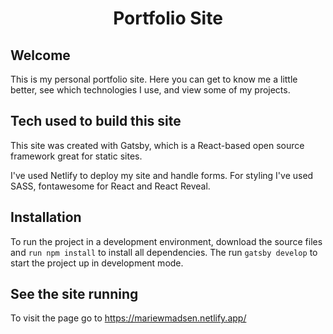 <h1 align="center">
  Portfolio Site
</h1>

## Welcome

This is my personal portfolio site. Here you can get to know me a little better, see which technologies I use, and view some of my projects. 

## Tech used to build this site

This site was created with Gatsby, which is a React-based open source framework great for static sites.

I've used Netlify to deploy my site and handle forms. For styling I've used SASS, fontawesome for React and React Reveal. 

## Installation 

To run the project in a development environment, download the source files and `run npm install` to install all dependencies. The run `gatsby develop` to start the project up in development mode. 

## See the site running

To visit the page go to https://mariewmadsen.netlify.app/



